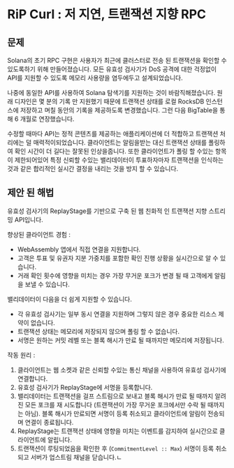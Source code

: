 # RiP Curl : 저 지연, 트랜잭션 지향 RPC

## 문제

Solana의 초기 RPC 구현은 사용자가 최근에 클러스터로 전송 된 트랜잭션을 확인할 수 있도록하기 위해 만들어졌습니다. 모든 유효성 검사기가 DoS 공격에 대한 걱정없이 API를 지원할 수 있도록 메모리 사용량을 염두에두고 설계되었습니다.

나중에 동일한 API를 사용하여 Solana 탐색기를 지원하는 것이 바람직해졌습니다. 원래 디자인은 몇 분의 기록 만 지원했기 때문에 트랜잭션 상태를 로컬 RocksDB 인스턴스에 저장하고 며칠 동안의 기록을 제공하도록 변경했습니다. 그런 다음 BigTable을 통해 6 개월로 연장했습니다.

수정할 때마다 API는 정적 콘텐츠를 제공하는 애플리케이션에 더 적합하고 트랜잭션 처리에는 덜 매력적이되었습니다. 클라이언트는 알림을받는 대신 트랜잭션 상태를 폴링하여 확인 시간이 더 길다는 잘못된 인상을줍니다. 또한 클라이언트가 폴링 할 수있는 항목이 제한되어있어 특정 신뢰할 수있는 밸리데이터이 투표하자마자 트랜잭션을 인식하는 것과 같은 합리적인 실시간 결정을 내리는 것을 방지 할 수 있습니다.

## 제안 된 해법

유효성 검사기의 ReplayStage를 기반으로 구축 된 웹 친화적 인 트랜잭션 지향 스트리밍 API입니다.

향상된 클라이언트 경험 :

* WebAssembly 앱에서 직접 연결을 지원합니다.
* 고객은 투표 및 유권자 지분 가중치를 포함한 확인 진행 상황을 실시간으로 알 수 있습니다.
* 거래 확인 횟수에 영향을 미치는 경우 가장 무거운 포크가 변경 될 때 고객에게 알림을 보낼 수 있습니다.

밸리데이터이 다음을 더 쉽게 지원할 수 있습니다.

* 각 유효성 검사기는 일부 동시 연결을 지원하며 그렇지 않은 경우 중요한 리소스 제약이 없습니다.
* 트랜잭션 상태는 메모리에 저장되지 않으며 폴링 할 수 없습니다.
* 서명은 원하는 커밋 레벨 또는 블록 해시가 만료 될 때까지만 메모리에 저장됩니다.

작동 원리 :

1. 클라이언트는 웹 소켓과 같은 신뢰할 수있는 통신 채널을 사용하여 유효성 검사기에 연결합니다.
2. 유효성 검사기가 ReplayStage에 서명을 등록합니다.
3. 밸리데이터는 트랜잭션을 걸프 스트림으로 보내고 블록 해시가 만료 될 때까지 알려진 모든 포크를 재 시도합니다 (트랜잭션이 가장 무거운 포크에서만 수락 될 때까지는 아님). 블록 해시가 만료되면 서명이 등록 취소되고 클라이언트에 알림이 전송되며 연결이 종료됩니다.
4. ReplayStage는 트랜잭션 상태에 영향을 미치는 이벤트를 감지하여 실시간으로 클라이언트에 알립니다.
5. 트랜잭션이 루팅되었음을 확인한 후 (`CommitmentLevel :: Max`) 서명이 등록 취소되고 서버가 업스트림 채널을 닫습니다.ㄴ
